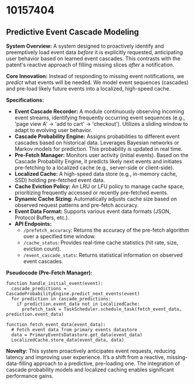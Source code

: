 # 10157404

## Predictive Event Cascade Modeling

**System Overview:** A system designed to proactively identify and preemptively load event data *before* it is explicitly requested, anticipating user behavior based on learned event cascades. This contrasts with the patent's reactive approach of filling missing slices *after* a notification.

**Core Innovation:**  Instead of responding to missing event notifications, we *predict* what events will be needed.  We model event sequences (cascades) and pre-load likely future events into a localized, high-speed cache.

**Specifications:**

*   **Event Cascade Recorder:** A module continuously observing incoming event streams, identifying frequently occurring event sequences (e.g., 'page view A' -> 'add to cart' -> 'checkout').  Utilizes a sliding window to adapt to evolving user behavior.
*   **Cascade Probability Engine:**  Assigns probabilities to different event cascades based on historical data. Leverages Bayesian networks or Markov models for prediction. This probability is updated in real time.
*   **Pre-Fetch Manager:** Monitors user activity (initial events).  Based on the Cascade Probability Engine, it predicts likely next events and initiates pre-fetching to a localized cache (e.g., server-side or client-side).
*   **Localized Cache:**  A high-speed data store (e.g., in-memory cache, SSD) holding pre-fetched event data.
*   **Cache Eviction Policy:**  An LRU or LFU policy to manage cache space, prioritizing frequently accessed or recently pre-fetched events.
*   **Dynamic Cache Sizing:** Automatically adjusts cache size based on observed request patterns and pre-fetch accuracy.
*   **Event Data Format:**  Supports various event data formats (JSON, Protocol Buffers, etc.).
*   **API Endpoints:**
    *   `/prefetch_accuracy`: Returns the accuracy of the pre-fetch algorithm over a specified time window.
    *   `/cache_status`: Provides real-time cache statistics (hit rate, size, eviction count).
    *   `/event_cascade_stats`: Returns statistical information on observed event cascades.

**Pseudocode (Pre-Fetch Manager):**

```
function handle_initial_event(event):
  cascade_predictions = CascadeProbabilityEngine.predict_next_events(event)
  for prediction in cascade_predictions:
    if prediction.event_data not in LocalizedCache:
      prefetch_task = TaskScheduler.schedule_task(fetch_event_data, prediction.event_data)

function fetch_event_data(event_data):
  # Fetch event data from primary events datastore
  data = PrimaryEventsDatastore.get_data(event_data)
  LocalizedCache.store_data(event_data, data)
```

**Novelty:**  This system proactively anticipates event requests, reducing latency and improving user experience.  It’s a shift from a reactive, missing-data-filling approach to a predictive, pre-loading one.  The integration of cascade probability models and localized caching enables significant performance gains.
